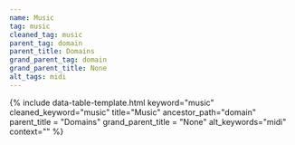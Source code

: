 ```yaml
---
name: Music
tag: music
cleaned_tag: music
parent_tag: domain
parent_title: Domains
grand_parent_tag: domain
grand_parent_title: None
alt_tags: midi
---
```


{% include data-table-template.html 
  keyword="music" 
  cleaned_keyword="music" 
  title="Music"
  ancestor_path="domain" 
  parent_title = "Domains"
  grand_parent_title = "None"
  alt_keywords="midi"
  context=""
%}

